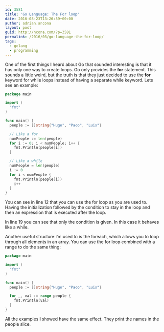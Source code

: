 ```yaml
---
id: 3581
title: 'Go Language: The For loop'
date: 2016-03-23T13:26:59+00:00
author: adrian.ancona
layout: post
guid: http://ncona.com/?p=3581
permalink: /2016/03/go-language-the-for-loop/
tags:
  - golang
  - programming
---
```

One of the first things I heard about Go that sounded interesting is that it has only one way to create loops. Go only provides the **for** statement. This sounds a little weird, but the truth is that they just decided to use the **for** keyword for while loops instead of having a separate while keyword. Lets see an example:

```go
package main

import (
  "fmt"
)

func main() {
  people := []string{"Hugo", "Paco", "Luis"}

  // Like a for
  numPeople := len(people)
  for i := 0; i < numPeople; i++ {
    fmt.Println(people[i])
  }

  // Like a while
  numPeople = len(people)
  i := 0
  for i < numPeople {
    fmt.Println(people[i])
    i++
  }
}
```

<!--more-->

You can see in line 12 that you can use the for loop as you are used to. Having the initialization followed by the condition to stay in the loop and then an expression that is executed after the loop.
  
In line 19 you can see that only the condition is given. In this case it behaves like a while.

Another useful structure I&#8217;m used to is the foreach, which allows you to loop through all elements in an array. You can use the for loop combined with a range to do the same thing:

```go
package main

import (
  "fmt"
)

func main() {
  people := []string{"Hugo", "Paco", "Luis"}

  for _, val := range people {
    fmt.Println(val)
  }
}
```

All the examples I showed have the same effect. They print the names in the people slice.
